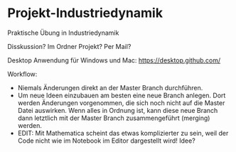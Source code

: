 # Projekt-Industriedynamik

Praktische Übung in Industriedynamik

Disskussion? Im Ordner Projekt? Per Mail?

Desktop Anwendung für Windows und Mac: https://desktop.github.com/

Workflow:
 + Niemals Änderungen direkt an der Master Branch durchführen.
 + Um neue Ideen einzubauen am besten eine neue Branch anlegen. Dort werden Änderungen vorgenommen, die sich noch nicht auf die Master Datei auswirken.
 Wenn alles in Ordnung ist, kann diese neue Branch dann letztlich mit der Master Branch zusammengeführt (merging) werden.
 + EDIT: Mit Mathematica scheint das etwas komplizierter zu sein, weil der Code nicht wie im Notebook im Editor dargestellt
   wird! Idee?